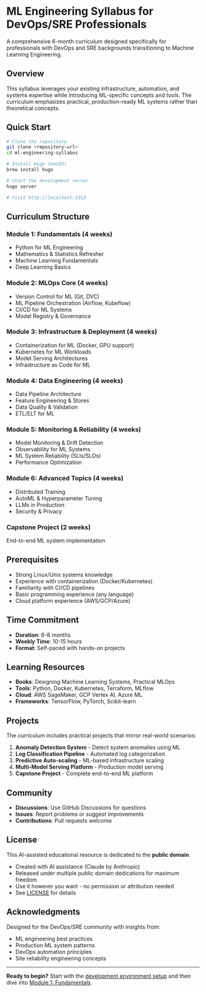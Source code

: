 # ML Engineering Syllabus for DevOps/SRE Professionals

A comprehensive 6-month curriculum designed specifically for professionals with DevOps and SRE backgrounds transitioning to Machine Learning Engineering.

## Overview

This syllabus leverages your existing infrastructure, automation, and systems expertise while introducing ML-specific concepts and tools. The curriculum emphasizes practical, production-ready ML systems rather than theoretical concepts.

## Quick Start

```bash
# Clone the repository
git clone <repository-url>
cd ml-engineering-syllabus

# Install Hugo (macOS)
brew install hugo

# Start the development server
hugo server

# Visit http://localhost:1313
```

## Curriculum Structure

### Module 1: Fundamentals (4 weeks)
- Python for ML Engineering
- Mathematics & Statistics Refresher  
- Machine Learning Fundamentals
- Deep Learning Basics

### Module 2: MLOps Core (4 weeks)
- Version Control for ML (Git, DVC)
- ML Pipeline Orchestration (Airflow, Kubeflow)
- CI/CD for ML Systems
- Model Registry & Governance

### Module 3: Infrastructure & Deployment (4 weeks)
- Containerization for ML (Docker, GPU support)
- Kubernetes for ML Workloads
- Model Serving Architectures
- Infrastructure as Code for ML

### Module 4: Data Engineering (4 weeks)
- Data Pipeline Architecture
- Feature Engineering & Stores
- Data Quality & Validation
- ETL/ELT for ML

### Module 5: Monitoring & Reliability (4 weeks)
- Model Monitoring & Drift Detection
- Observability for ML Systems
- ML System Reliability (SLIs/SLOs)
- Performance Optimization

### Module 6: Advanced Topics (4 weeks)
- Distributed Training
- AutoML & Hyperparameter Tuning
- LLMs in Production
- Security & Privacy

### Capstone Project (2 weeks)
End-to-end ML system implementation

## Prerequisites

- Strong Linux/Unix systems knowledge
- Experience with containerization (Docker/Kubernetes)
- Familiarity with CI/CD pipelines
- Basic programming experience (any language)
- Cloud platform experience (AWS/GCP/Azure)

## Time Commitment

- **Duration**: 6-8 months
- **Weekly Time**: 10-15 hours
- **Format**: Self-paced with hands-on projects

## Learning Resources

- **Books**: Designing Machine Learning Systems, Practical MLOps
- **Tools**: Python, Docker, Kubernetes, Terraform, MLflow
- **Cloud**: AWS SageMaker, GCP Vertex AI, Azure ML
- **Frameworks**: TensorFlow, PyTorch, Scikit-learn

## Projects

The curriculum includes practical projects that mirror real-world scenarios:

1. **Anomaly Detection System** - Detect system anomalies using ML
2. **Log Classification Pipeline** - Automated log categorization
3. **Predictive Auto-scaling** - ML-based infrastructure scaling
4. **Multi-Model Serving Platform** - Production model serving
5. **Capstone Project** - Complete end-to-end ML platform

## Community

- **Discussions**: Use GitHub Discussions for questions
- **Issues**: Report problems or suggest improvements
- **Contributions**: Pull requests welcome

## License

This AI-assisted educational resource is dedicated to the **public domain**.

- Created with AI assistance (Claude by Anthropic)
- Released under multiple public domain dedications for maximum freedom
- Use it however you want - no permission or attribution needed
- See [LICENSE](LICENSE) for details

## Acknowledgments

Designed for the DevOps/SRE community with insights from:
- ML engineering best practices
- Production ML system patterns
- DevOps automation principles
- Site reliability engineering concepts

---

**Ready to begin?** Start with the [development environment setup](/docs/setup) and then dive into [Module 1: Fundamentals](/docs/fundamentals).